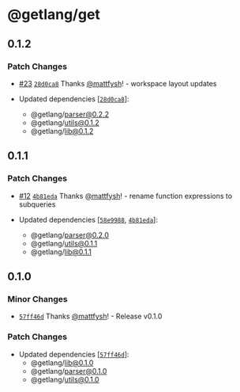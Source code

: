 # @getlang/get

## 0.1.2

### Patch Changes

- [#23](https://github.com/getlang-dev/get/pull/23) [`28d0ca8`](https://github.com/getlang-dev/get/commit/28d0ca8dcf840cfc70f002d06a48cace834edcf9) Thanks [@mattfysh](https://github.com/mattfysh)! - workspace layout updates

- Updated dependencies [[`28d0ca8`](https://github.com/getlang-dev/get/commit/28d0ca8dcf840cfc70f002d06a48cace834edcf9)]:
  - @getlang/parser@0.2.2
  - @getlang/utils@0.1.2
  - @getlang/lib@0.1.2

## 0.1.1

### Patch Changes

- [#12](https://github.com/getlang-dev/get/pull/12) [`4b81eda`](https://github.com/getlang-dev/get/commit/4b81eda1e71727f59fe7a0d26abde186ed78c876) Thanks [@mattfysh](https://github.com/mattfysh)! - rename function expressions to subqueries

- Updated dependencies [[`58e9988`](https://github.com/getlang-dev/get/commit/58e99887e39956ee1e3eaf669cb92fbfa188a022), [`4b81eda`](https://github.com/getlang-dev/get/commit/4b81eda1e71727f59fe7a0d26abde186ed78c876)]:
  - @getlang/parser@0.2.0
  - @getlang/utils@0.1.1
  - @getlang/lib@0.1.1

## 0.1.0

### Minor Changes

- [`57ff46d`](https://github.com/getlang-dev/get/commit/57ff46d904484e3277ee7a8481cdf4cee4c3deb2) Thanks [@mattfysh](https://github.com/mattfysh)! - Release v0.1.0

### Patch Changes

- Updated dependencies [[`57ff46d`](https://github.com/getlang-dev/get/commit/57ff46d904484e3277ee7a8481cdf4cee4c3deb2)]:
  - @getlang/lib@0.1.0
  - @getlang/parser@0.1.0
  - @getlang/utils@0.1.0
